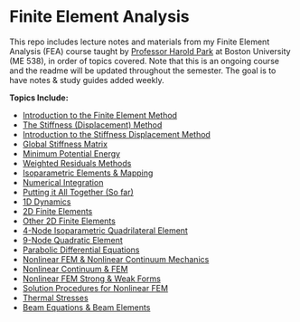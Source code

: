 # Finite Element Analysis
This repo includes lecture notes and materials from my Finite Element Analysis (FEA) course taught by [Professor Harold Park](http://people.bu.edu/parkhs/) at Boston University (ME 538), in order of topics covered. Note that this is an ongoing course and the readme will be updated throughout the semester. The goal is to have notes & study guides added weekly.

**Topics Include:**
- [Introduction to the Finite Element Method](https://github.com/leahgaeta/FEA/raw/master/Finite%20Element%20Method%20-%20Introduction.pdf)
- [The Stiffness (Displacement) Method](https://github.com/leahgaeta/FEA/raw/master/Stiffness%20%20(Displacement)%20Method.pdf)
- [Introduction to the Stiffness Displacement Method](https://github.com/leahgaeta/FEA/raw/master/Finite%20Element%20Method%20-%20Introduction%20to%20the%20Stiffness%20(Displacement)%20Method.pdf)
- [Global Stiffness Matrix](https://github.com/leahgaeta/FEA/raw/master/Global%20Stiffness%20Matrix.pdf)
- [Minimum Potential Energy](https://github.com/leahgaeta/FEA/raw/master/Minimum%20Potential%20Energy.pdf)
- [Weighted Residuals Methods](https://github.com/leahgaeta/FEA/raw/master/Weighted%20Residuals%20Methods.pdf)
- [Isoparametric Elements & Mapping](https://github.com/leahgaeta/FEA/raw/master/Isoparametric%20Elements%20%26%20Mapping.pdf)
- [Numerical Integration](https://github.com/leahgaeta/FEA/raw/master/Numerical%20Integration.pdf)
- [Putting it All Together (So far)](https://github.com/leahgaeta/FEA/raw/master/FEA%20Putting%20It%20All%20Together.pdf)
- [1D Dynamics](https://github.com/leahgaeta/FEA/raw/master/FEM%20Dynamics.pdf)
- [2D Finite Elements](https://github.com/leahgaeta/FEA/raw/master/2D%20Finite%20Elements.pdf)
- [Other 2D Finite Elements](https://github.com/leahgaeta/FEA/raw/master/Other%202D%20Finite%20Elements.pdf)
- [4-Node Isoparametric Quadrilateral Element](https://github.com/leahgaeta/FEA/raw/master/4-Node%20Isoparametric%20Quadrilateral%20Element.pdf)
- [9-Node Quadratic Element](https://github.com/leahgaeta/FEA/raw/master/9-Node%20Quadratic%20Element.pdf)
- [Parabolic Differential Equations](https://github.com/leahgaeta/FEA/raw/master/Parabolic%20Differential%20Equations.pdf)
- [Nonlinear FEM & Nonlinear Continuum Mechanics](https://github.com/leahgaeta/FEA/raw/master/Nonlinear%20FEM%20%26%20Nonlinear%20Continuum%20Mechanics.pdf)
- [Nonlinear Continuum & FEM](https://github.com/leahgaeta/FEA/raw/master/Nonlinear%20Continuum%20%2B%20Finite%20Elements.pdf)
- [Nonlinear FEM Strong & Weak Forms](https://github.com/leahgaeta/FEA/raw/master/Nonlinear%20FEM%20Strong%20%26%20Weak%20Forms.pdf)
- [Solution Procedures for Nonlinear FEM](https://github.com/leahgaeta/FEA/raw/master/Solution%20Procedures%20for%20Nonlinear%20FEM.pdf)
- [Thermal Stresses](https://github.com/leahgaeta/FEA/raw/master/Thermal%20Stresses.pdf)
- [Beam Equations & Beam Elements]()
